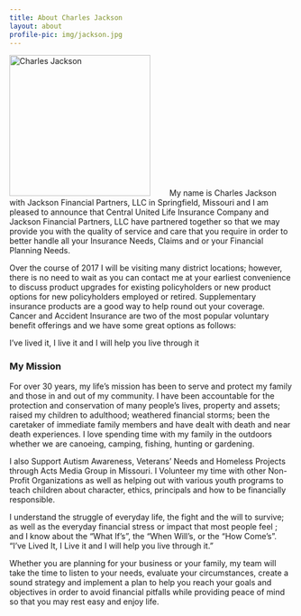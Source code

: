 ```yaml
---
title: About Charles Jackson
layout: about
profile-pic: img/jackson.jpg
---
```


<img src="{{site.github.url}}/{{page.profile-pic}}" alt="Charles Jackson" class="img-responsive img-rounded pull-left gap-right img-thumbnail clearfix" width="250" style="margin-right: 30px;">
My name is Charles Jackson with Jackson Financial Partners, LLC in Springfield, Missouri and I am pleased to announce that Central United Life Insurance Company and Jackson Financial Partners, LLC have partnered together so that we may provide you with the quality of service and care that you require in order to better handle all your Insurance Needs, Claims and or your Financial Planning Needs.

Over the course of 2017 I will be visiting many district locations; however, there is no need to wait as you can contact me at your earliest convenience to discuss product upgrades for existing policyholders or new product options for new policyholders employed or retired. Supplementary insurance products are a good way to help round out your coverage. Cancer and Accident Insurance are two of the most popular voluntary benefit offerings and we have some great options as follows:

<div class="well text-center">
  I’ve lived it, I live it and I will help you live through it
</div>

### My Mission

For over 30 years, my life’s mission has been to serve and protect my family and those in and out of my community. I have been accountable for the protection and conservation of many people’s lives, property and assets; raised my children to adulthood; weathered financial storms; been the caretaker of immediate family members and have dealt with death and near death experiences. I love spending time with my family in the outdoors whether we are canoeing, camping, fishing, hunting or gardening.

I also Support Autism Awareness, Veterans’ Needs and Homeless Projects through Acts Media Group in Missouri. I Volunteer my time with other Non-Profit Organizations as well as helping out with various youth programs to teach children about character, ethics, principals and how to be financially responsible.

I understand the struggle of everyday life, the fight and the will to survive; as well as the everyday financial stress or impact that most people feel ; and I know about the “What If’s”, the “When Will’s, or the “How Come’s”.
“I’ve Lived It, I Live it and I will help you live through it.”

Whether you are planning for your business or your family, my team will take the time to listen to your needs, evaluate your circumstances, create a sound strategy and implement a plan to help you reach your goals and objectives in order to avoid financial pitfalls while providing peace of mind so that you may rest easy and enjoy life.
